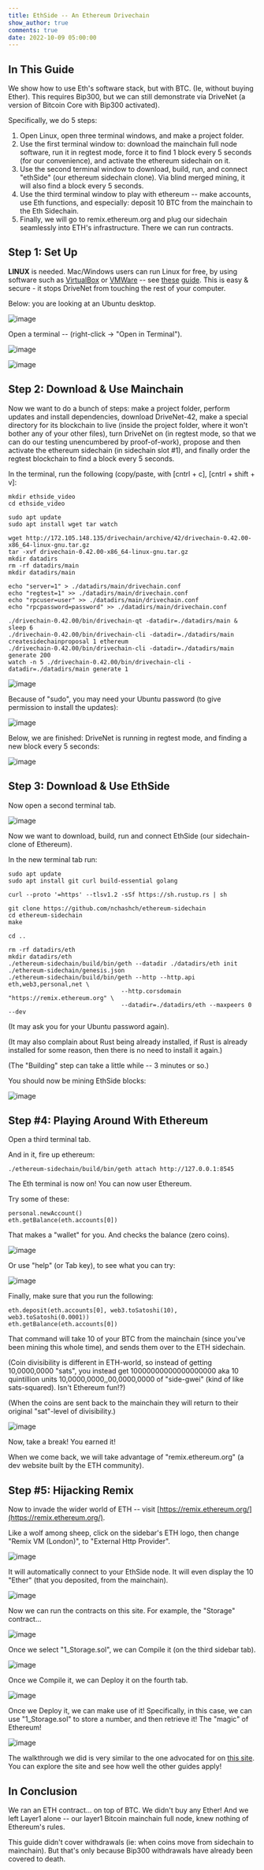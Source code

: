 ```yaml
---
title: EthSide -- An Ethereum Drivechain
show_author: true
comments: true
date: 2022-10-09 05:00:00
---
```




## In This Guide

We show how to use Eth's software stack, but with BTC. (Ie, without buying Ether). This requires Bip300, but we can still demonstrate via DriveNet (a version of Bitcoin Core with Bip300 activated).

Specifically, we do 5 steps:

1. Open Linux, open three terminal windows, and make a project folder.
2. Use the first terminal window to: download the mainchain full node software, run it in regtest mode, force it to find 1 block every 5 seconds (for our convenience), and activate the ethereum sidechain on it.
3. Use the second terminal window to download, build, run, and connect "ethSide" (our ethereum sidechain clone). Via blind merged mining, it will also find a block every 5 seconds.
4. Use the third terminal window to play with ethereum -- make accounts, use Eth functions, and especially: deposit 10 BTC from the mainchain to the Eth Sidechain.
5. Finally, we will go to remix.ethereum.org and plug our sidechain seamlessly into ETH's infrastructure. There we can run contracts.


## Step 1: Set Up

**LINUX** is needed. Mac/Windows users can run Linux for free, by using software such as [VirtualBox](https://www.virtualbox.org/) or [VMWare](https://www.vmware.com/products/fusion.html) -- see [these](https://www.wikihow.com/Install-Ubuntu-on-VirtualBox) [guide](https://graspingtech.com/vmware-fusion-ubuntu-20.04/). This is easy & secure - it stops DriveNet from touching the rest of your computer.

Below: you are looking at an Ubuntu desktop.

![image](/media/ethside-guide/1.png)

Open a terminal -- (right-click -> "Open in Terminal").

![image](/media/ethside-guide/2.png)

![image](/media/ethside-guide/3.png)


## Step 2: Download & Use Mainchain

Now we want to do a bunch of steps: make a project folder, perform updates and install dependencies, download DriveNet-42, make a special directory for its blockchain to live (inside the project folder, where it won't bother any of your other files), turn DriveNet on (in regtest mode, so that we can do our testing unencumbered by proof-of-work), propose and then activate the ethereum sidechain (in sidechain slot #1), and finally order the regtest blockchain to find a block every 5 seconds.

In the terminal, run the following (copy/paste, with [cntrl + c], [cntrl + shift + v]:

    mkdir ethside_video
	cd ethside_video
    
	sudo apt update
	sudo apt install wget tar watch
    
	wget http://172.105.148.135/drivechain/archive/42/drivechain-0.42.00-x86_64-linux-gnu.tar.gz
    tar -xvf drivechain-0.42.00-x86_64-linux-gnu.tar.gz
    mkdir datadirs
    rm -rf datadirs/main
    mkdir datadirs/main
    
    echo "server=1" > ./datadirs/main/drivechain.conf
    echo "regtest=1" >> ./datadirs/main/drivechain.conf
    echo "rpcuser=user" >> ./datadirs/main/drivechain.conf
    echo "rpcpassword=password" >> ./datadirs/main/drivechain.conf
    
    ./drivechain-0.42.00/bin/drivechain-qt -datadir=./datadirs/main &
    sleep 6
    ./drivechain-0.42.00/bin/drivechain-cli -datadir=./datadirs/main createsidechainproposal 1 ethereum
    ./drivechain-0.42.00/bin/drivechain-cli -datadir=./datadirs/main generate 200
    watch -n 5 ./drivechain-0.42.00/bin/drivechain-cli -datadir=./datadirs/main generate 1

![image](/media/ethside-guide/4.png)

Because of "sudo", you may need your Ubuntu password (to give permission to install the updates):

![image](/media/ethside-guide/5.png)

Below, we are finished: DriveNet is running in regtest mode, and finding a new block every 5 seconds:

![image](/media/ethside-guide/6.png)

## Step 3: Download & Use EthSide

Now open a second terminal tab.

![image](/media/ethside-guide/7.png)

Now we want to download, build, run and connect EthSide (our sidechain-clone of Ethereum).

In the new terminal tab run:
  
    sudo apt update
    sudo apt install git curl build-essential golang
    
    curl --proto '=https' --tlsv1.2 -sSf https://sh.rustup.rs | sh
    
    git clone https://github.com/nchashch/ethereum-sidechain
    cd ethereum-sidechain
    make
    
    cd ..
    
    rm -rf datadirs/eth
    mkdir datadirs/eth
    ./ethereum-sidechain/build/bin/geth --datadir ./datadirs/eth init ./ethereum-sidechain/genesis.json
    ./ethereum-sidechain/build/bin/geth --http --http.api eth,web3,personal,net \
                                    --http.corsdomain "https://remix.ethereum.org" \
                                    --datadir=./datadirs/eth --maxpeers 0 --dev

(It may ask you for your Ubuntu password again).

(It may also complain about Rust being already installed, if Rust is already installed for some reason, then there is no need to install it again.)

(The "Building" step can take a little while -- 3 minutes or so.)

You should now be mining EthSide blocks:

![image](/media/ethside-guide/8.png)

## Step #4: Playing Around With Ethereum

Open a third terminal tab.

And in it, fire up ethereum:

    ./ethereum-sidechain/build/bin/geth attach http://127.0.0.1:8545

The Eth terminal is now on! You can now user Ethereum.

Try some of these:

    personal.newAccount()
    eth.getBalance(eth.accounts[0])

That makes a "wallet" for you. And checks the balance (zero coins).

![image](/media/ethside-guide/9.png)

Or use "help" (or Tab key), to see what you can try:

![image](/media/ethside-guide/10.png)

Finally, make sure that you run the following:

    eth.deposit(eth.accounts[0], web3.toSatoshi(10), web3.toSatoshi(0.0001))
    eth.getBalance(eth.accounts[0])

That command will take 10 of your BTC from the mainchain (since you've been mining this whole time), and sends them over to the ETH sidechain.

(Coin divisibility is different in ETH-world, so instead of getting 10,0000,0000 "sats", you instead get 10000000000000000000 aka 10 quintillion units 10,0000,0000,,00,0000,0000 of "side-gwei" (kind of like sats-squared). Isn't Ethereum fun!?)

(When the coins are sent back to the mainchain they will return to their original "sat"-level of divisibility.)

![image](/media/ethside-guide/11.png)

Now, take a break! You earned it!

When we come back, we will take advantage of "remix.ethereum.org" (a dev website built by the ETH community).

## Step #5: Hijacking Remix

Now to invade the wider world of ETH -- visit [https://remix.ethereum.org/](https://remix.ethereum.org/).

Like a wolf among sheep, click on the sidebar's ETH logo, then change "Remix VM (London)", to "External Http Provider".

![image](/media/ethside-guide/12.png)

It will automatically connect to your EthSide node. It will even display the 10 "Ether" (that you deposited, from the mainchain).

![image](/media/ethside-guide/13.png)

Now we can run the contracts on this site. For example, the "Storage" contract...

![image](/media/ethside-guide/14.png)

Once we select "1_Storage.sol", we can Compile it (on the third sidebar tab).

![image](/media/ethside-guide/15.png)

Once we Compile it, we can Deploy it on the fourth tab.

![image](/media/ethside-guide/16.png)

Once we Deploy it, we can make use of it! Specifically, in this case, we can use "1_Storage.sol" to store a number, and then retrieve it! The "magic" of Ethereum!

![image](/media/ethside-guide/17.png)

The walkthrough we did is very similar to the one advocated for on [this site](https://geth.ethereum.org/docs/getting-started/dev-mode). You can explore the site and see how well the other guides apply!

## In Conclusion

We ran an ETH contract... on top of BTC. We didn't buy any Ether! And we left Layer1 alone -- our layer1 Bitcoin mainchain full node, knew nothing of Ethereum's rules.

This guide didn't cover withdrawals (ie: when coins move from sidechain to mainchain). But that's only because Bip300 withdrawals have already been covered to death.
